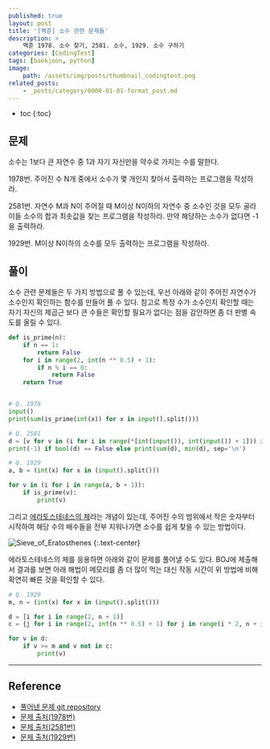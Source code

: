 ```yaml
---
published: true
layout: post
title: '[백준] 소수 관련 문제들'
description: >
    백준 1978. 소수 찾기, 2581. 소수, 1929. 소수 구하기
categories: [CodingTest]
tags: [baekjoon, python]
image:
    path: /assets/img/posts/thumbnail_codingtest.png
related_posts:
    - _posts/category/0000-01-01-format_post.md
---
```

* toc
{:toc}

## 문제

소수는 1보다 큰 자연수 중 1과 자기 자신만을 약수로 가지는 수를 말한다.  

1978번. 주어진 수 N개 중에서 소수가 몇 개인지 찾아서 출력하는 프로그램을 작성하라.  

2581번. 자연수 M과 N이 주어질 때 M이상 N이하의 자연수 중 소수인 것을 모두 골라 이들 소수의 합과 최솟값을 찾는 프로그램을 작성하라. 만약 해당하는 소수가 없다면 -1을 출력하라.  

1929번. M이상 N이하의 소수를 모두 출력하는 프로그램을 작성하라.  

## 풀이

소수 관련 문제들은 두 가지 방법으로 풀 수 있는데, 우선 아래와 같이 주어진 자연수가 소수인지 확인하는 함수를 만들어 풀 수 있다. 참고로 특정 수가 소수인지 확인할 때는 자기 자신의 제곱근 보다 큰 수들은 확인할 필요가 없다는 점을 감안하면 좀 더 판별 속도를 올릴 수 있다.  

```python
def is_prime(n):
    if n == 1:
        return False
    for i in range(2, int(n ** 0.5) + 1):
        if n % i == 0:
            return False
    return True


# Q. 1978
input()
print(sum(is_prime(int(x)) for x in input().split()))

# Q. 2581
d = [v for v in (i for i in range(*[int(input()), int(input()) + 1])) if is_prime(v) == True]
print(-1) if bool(d) == False else print(sum(d), min(d), sep='\n')

# Q. 1929
a, b = (int(x) for x in (input().split()))

for v in (i for i in range(a, b + 1)):
    if is_prime(v):
        print(v)
```

그리고 [에라토스테네스의 체](https://ko.wikipedia.org/wiki/%EC%97%90%EB%9D%BC%ED%86%A0%EC%8A%A4%ED%85%8C%EB%84%A4%EC%8A%A4%EC%9D%98_%EC%B2%B4)라는 개념이 있는데, 주어진 수의 범위에서 작은 숫자부터 시작하여 해당 수의 배수들을 전부 지워나가면 소수를 쉽게 찾을 수 있는 방법이다.  

![Sieve_of_Eratosthenes](https://upload.wikimedia.org/wikipedia/commons/b/b9/Sieve_of_Eratosthenes_animation.gif)
{:.text-center}

에라토스테네스의 체를 응용하면 아래와 같이 문제를 풀어낼 수도 있다. BOJ에 제출해서 결과를 보면 아래 해법이 메모리를 좀 더 많이 먹는 대신 작동 시간이 위 방법에 비해 확연히 빠른 것을 확인할 수 있다.  

```python
# Q. 1929
m, n = (int(x) for x in (input().split()))

d = [i for i in range(2, n + 1)]
c = {j for i in range(2, int(n ** 0.5) + 1) for j in range(i * 2, n + i, i)}

for v in d:
    if v >= m and v not in c:
        print(v)
```

---
## Reference
- [풀어낸 문제 git repository](https://github.com/djccnt15/coding_test)
- [문제 출처(1978번)](https://www.acmicpc.net/problem/1978)
- [문제 출처(2581번)](https://www.acmicpc.net/problem/2581)
- [문제 출처(1929번)](https://www.acmicpc.net/problem/1929)